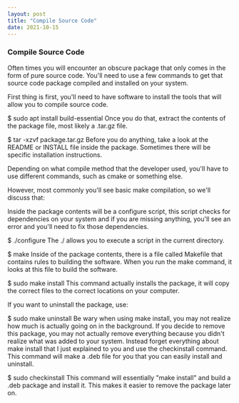 ```yaml
---
layout: post
title: "Compile Source Code"
date: 2021-10-15
---
```


### Compile Source Code
Often times you will encounter an obscure package that only comes in the form of pure source code. You'll need to use a few commands to get that source code package compiled and installed on your system.

First thing is first, you'll need to have software to install the tools that will allow you to compile source code.

$ sudo apt install build-essential
Once you do that, extract the contents of the package file, most likely a .tar.gz file.

$ tar -xzvf package.tar.gz
Before you do anything, take a look at the README or INSTALL file inside the package. Sometimes there will be specific installation instructions.

Depending on what compile method that the developer used, you'll have to use different commands, such as cmake or something else.

However, most commonly you'll see basic make compilation, so we'll discuss that:

Inside the package contents will be a configure script, this script checks for dependencies on your system and if you are missing anything, you'll see an error and you'll need to fix those dependencies.

$ ./configure
The ./ allows you to execute a script in the current directory.

$ make
Inside of the package contents, there is a file called Makefile that contains rules to building the software. When you run the make command, it looks at this file to build the software.

$ sudo make install
This command actually installs the package, it will copy the correct files to the correct locations on your computer.

If you want to uninstall the package, use:

$ sudo make uninstall
Be wary when using make install, you may not realize how much is actually going on in the background. If you decide to remove this package, you may not actually remove everything because you didn't realize what was added to your system. Instead forget everything about make install that I just explained to you and use the checkinstall command. This command will make a .deb file for you that you can easily install and uninstall.

$ sudo checkinstall
This command will essentially "make install" and build a .deb package and install it. This makes it easier to remove the package later on.
